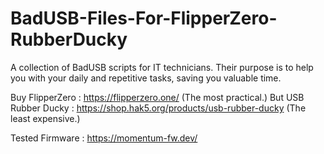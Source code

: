 # BadUSB-Files-For-FlipperZero-RubberDucky
A collection of BadUSB scripts for IT technicians. Their purpose is to help you with your daily and repetitive tasks, saving you valuable time.

Buy FlipperZero : https://flipperzero.one/ (The most practical.)
But USB Rubber Ducky : https://shop.hak5.org/products/usb-rubber-ducky (The least expensive.)

Tested Firmware : https://momentum-fw.dev/

